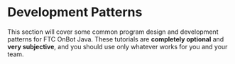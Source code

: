 # Development Patterns

This section will cover some common program design and development patterns for FTC OnBot Java. These tutorials are **completely optional** and **very subjective**, and you should use only whatever works for you and your team.

